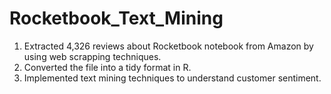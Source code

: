 # Rocketbook_Text_Mining
1) Extracted 4,326 reviews about Rocketbook notebook from Amazon by using web scrapping techniques. 
2) Converted the file into a tidy format in R.
3) Implemented text mining techniques to understand customer sentiment.


